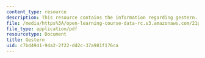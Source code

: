 ```yaml
---
content_type: resource
description: This resource contains the information regarding gestern.
file: /media/https%3A/open-learning-course-data-rc.s3.amazonaws.com/21g-401-german-i-fall-2008/c7bd494194a22f22dd2c37a981f176ca_MIT21G_401F08_gestern.pdf
file_type: application/pdf
resourcetype: Document
title: Gestern
uid: c7bd4941-94a2-2f22-dd2c-37a981f176ca
---
```

